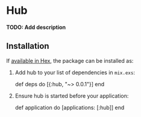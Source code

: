 # Hub

**TODO: Add description**

## Installation

If [available in Hex](https://hex.pm/docs/publish), the package can be installed as:

  1. Add hub to your list of dependencies in `mix.exs`:

        def deps do
          [{:hub, "~> 0.0.1"}]
        end

  2. Ensure hub is started before your application:

        def application do
          [applications: [:hub]]
        end

